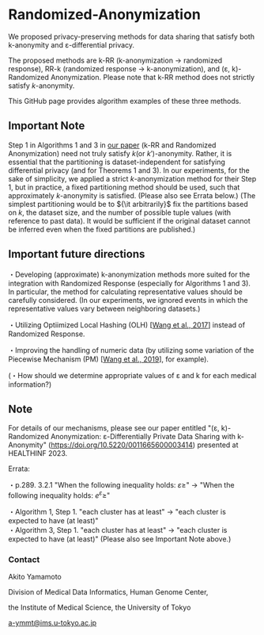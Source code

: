 # Randomized-Anonymization

We proposed privacy-preserving methods for data sharing that satisfy both k-anonymity and ε-differential privacy.

The proposed methods are
k-RR (k-anonymization → randomized response), RR-k (randomized response → k-anonymization), and (ε, k)-Randomized Anonymization. Please note that k-RR method does not strictly satisfy $k$-anonymity.

This GitHub page provides algorithm examples of these three methods.

## Important Note

Step 1 in Algorithms 1 and 3 in [our paper](https://doi.org/10.5220/0011665600003414) (k-RR and Randomized Anonymization) need not truly satisfy $k$(or $k'$)-anonymity. Rather, it is essential that the partitioning is dataset-independent for satisfying differential privacy (and for Theorems 1 and 3). In our experiments, for the sake of simplicity, we applied a strict $k$-anonymization method for their Step 1, but in practice, a fixed partitioning method should be used, such that approximately $k$-anonymity is satisfied. (Please also see Errata below.) (The simplest partitioning would be to ${\it arbitrarily}$ fix the partitions based on $k$, the dataset size, and the number of possible tuple values (with reference to past data). It would be sufficient if the original dataset cannot be inferred even when the fixed partitions are published.)

## Important future directions

・Developing (approximate) k-anonymization methods more suited for the integration with Randomized Response (especially for Algorithms 1 and 3). In particular, the method for calculating representative values should be carefully considered. (In our experiments, we ignored events in which the representative values vary between neighboring datasets.)

・Utilizing Optiimized Local Hashing (OLH) [[Wang et al., 2017](https://www.usenix.org/system/files/conference/usenixsecurity17/sec17-wang-tianhao.pdf)] instead of Randomized Response.

・Improving the handling of numeric data (by utilizing some variation of the Piecewise Mechanism (PM) [[Wang et al., 2019](https://doi.ieeecomputersociety.org/10.1109/ICDE.2019.00063)], for example).

(・How should we determine appropriate values of ε and k for each medical information?)

## Note

For details of our mechanisms, please see our paper entitled "(ε, k)-Randomized Anonymization: ε-Differentially Private Data Sharing with k-Anonymity" (https://doi.org/10.5220/0011665600003414) presented at HEALTHINF 2023.

Errata:

・p.289. 3.2.1
  "When the following inequality holds: $ε ≥$" → "When the following inequality holds: $e^ε ≥$"  

・Algorithm 1, Step 1. "each cluster has at least" → "each cluster is expected to have (at least)"  
・Algorithm 3, Step 1. "each cluster has at least" → "each cluster is expected to have (at least)"   (Please also see Important Note above.)

### Contact
Akito Yamamoto

Division of Medical Data Informatics, Human Genome Center,

the Institute of Medical Science, the University of Tokyo

a-ymmt@ims.u-tokyo.ac.jp
